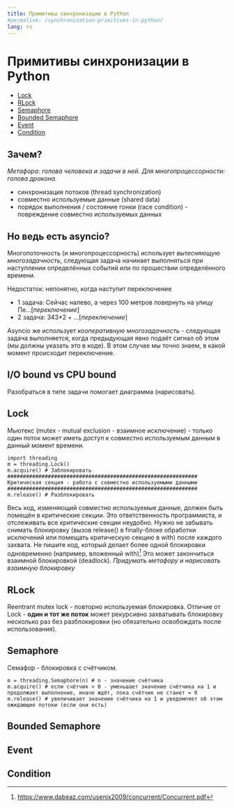 ```yaml
---
title: Примитивы синхронизации в Python
#permalink: /synchronization-primitives-in-python/
lang: ru
---
```

# Примитивы синхронизации в Python
- [Lock](#lock)
- [RLock](#rlock)
- [Semaphore](#semaphore)
- [Bounded Semaphore](#bounded-semaphore)
- [Event](#event)
- [Condition](#condition)
## Зачем?
*Метафора: голова человека и задачи в ней. Для многопроцессорности: голова дракона.*

- синхронизация потоков (thread synchronization)
- совместно используемые данные (shared data)
- порядок выполнения / состояние гонки (race condition) - повреждение совместно используемых данных


## Но ведь есть asyncio?
Многопоточность (и многопроцессорность) использует *вытесняющую многозадачность*, следующая задача начинает выполняться при наступлении определённых событий или по прошествии определённого времени.

Недостаток: непонятно, когда наступит переключение
- 1 задача: Сейчас налево, а через 100 метров повернуть на улицу Пе...[*переключение*]
- 2 задача: 343*2 + ...[*переключение*]

Asyncio же использует *кооперативную многозадачность* - следующая задача выполняется, когда предыдующая явно подаёт сигнал об этом (мы должны указать это в коде). В этом случае мы точно знаем, в какой момент происходит переключение.

## I/O bound vs CPU bound
Разобраться в типе задачи помогает диаграмма (нарисовать).

## Lock
Мьютекс (mutex - mutual exclusion - взаимное исключение) - только один поток может иметь доступ к совместно используемым данным в данный момент времени.
~~~
import threading
m = threading.Lock()
m.acquire() # Заблокировать
#############################################################
Критическая секция - работа с совместно используемыми данными
#############################################################
m.release() # Разблокировать
~~~
Весь код, изменяющий совместно используемые данные, должен быть помещён в критические секции. Это ответственность программиста, и отслеживать все критические секции неудобно. Нужно не забывать снимать блокировку (вызов release() в finally-блоке обработки исключений или помещать критическую секцию в with) после каждого захвата.
Не пишите код, который делает более одной блокировки одновременно (например, вложенный with)[^1] Это может закончиться взаимной блокировкой (deadlock).
*Придумать метафору и нарисовать взаимную блокировку*


## RLock
Reentrant mutex lock - повторно используемая блокировка. Отличие от Lock - **один и тот же поток** может рекурсивно захватывать блокировку несколько раз без разблокировки (но обязательно освобождать после использования). 

## Semaphore
Семафор - блокировка с счётчиком.
~~~
m = threading.Semaphore(n) # n - значение счётчика
m.acquire() # если счётчик > 0 - уменьшает значение счётчика на 1 и продолжает выполнение, иначе ждёт, пока счётчик не станет = 0
m.release() # увеличивает значение счётчика на 1 и уведомляет об этом ожидающие потоки (если они есть)
~~~
## Bounded Semaphore
## Event
## Condition

[^1]: https://www.dabeaz.com/usenix2009/concurrent/Concurrent.pdf

